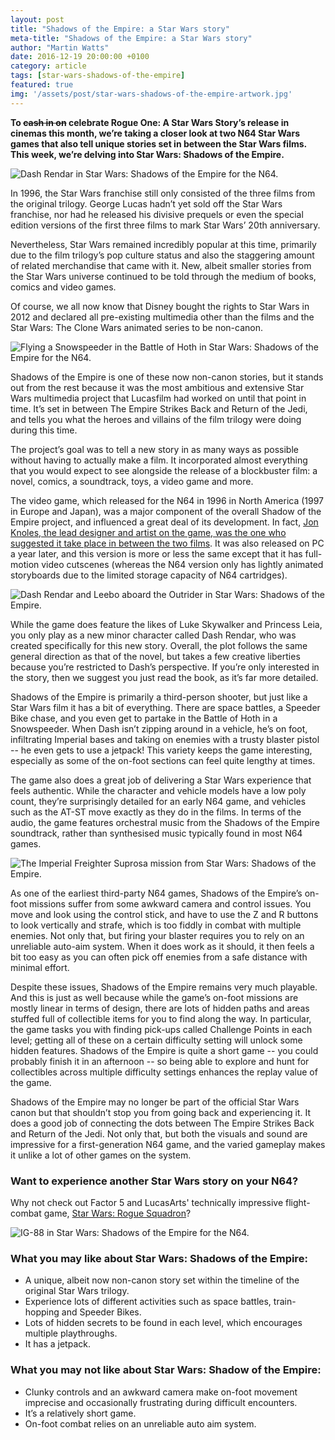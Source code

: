 ```yaml
---
layout: post
title: "Shadows of the Empire: a Star Wars story"
meta-title: "Shadows of the Empire: a Star Wars story"
author: "Martin Watts"
date: 2016-12-19 20:00:00 +0100
category: article
tags: [star-wars-shadows-of-the-empire]
featured: true
img: '/assets/post/star-wars-shadows-of-the-empire-artwork.jpg'
---
```

**To <s>cash in on</s> celebrate Rogue One: A Star Wars Story’s release in cinemas this month, we’re taking a closer look at two N64 Star Wars games that also tell unique stories set in between the Star Wars films. This week, we’re delving into Star Wars: Shadows of the Empire.**

![Dash Rendar in Star Wars: Shadows of the Empire for the N64.](/assets/post/star-wars-shadows-of-the-empire-n64-dash-rendar.jpg)

In 1996, the Star Wars franchise still only consisted of the three films from the original trilogy. George Lucas hadn’t yet sold off the Star Wars franchise, nor had he released his divisive prequels or even the special edition versions of the first three films to mark Star Wars’ 20th anniversary.

Nevertheless, Star Wars remained incredibly popular at this time, primarily due to the film trilogy’s pop culture status and also the staggering amount of related merchandise that came with it. New, albeit smaller stories from the Star Wars universe continued to be told through the medium of books, comics and video games.

Of course, we all now know that Disney bought the rights to Star Wars in 2012 and declared all pre-existing multimedia other than the films and the Star Wars: The Clone Wars animated series to be non-canon.

![Flying a Snowspeeder in the Battle of Hoth in Star Wars: Shadows of the Empire for the N64.](/assets/post/star-wars-shadows-of-the-empire-n64-snowspeeder-on-hoth.jpg)

Shadows of the Empire is one of these now non-canon stories, but it stands out from the rest because it was the most ambitious and extensive Star Wars multimedia project that Lucasfilm had worked on until that point in time. It’s set in between The Empire Strikes Back and Return of the Jedi, and tells you what the heroes and villains of the film trilogy were doing during this time.

The project’s goal was to tell a new story in as many ways as possible without having to actually make a film. It incorporated almost everything that you would expect to see alongside the release of a blockbuster film: a novel, comics, a soundtrack, toys, a video game and more. 

The video game, which released for the N64 in 1996 in North America (1997 in Europe and Japan), was a major component of the overall Shadow of the Empire project, and influenced a great deal of its development. In fact, [Jon Knoles, the lead designer and artist on the game, was the one who suggested it take place in between the two films](http://www.gamasutra.com/view/news/114010/Classic_Postmortem_Star_Wars_Shadows_Of_The_Empire.php&sa=D&ust=1482145834599000&usg=AFQjCNGVgIj1eb4LVRCkf_qYbV0tRj7vBA). It was also released on PC a year later, and this version is more or less the same except that it has full-motion video cutscenes (whereas the N64 version only has lightly animated storyboards due to the limited storage capacity of N64 cartridges).

![Dash Rendar and Leebo aboard the Outrider in Star Wars: Shadows of the Empire.](/assets/post/star-wars-shadows-of-the-empire-n64-dash-and-leebo.jpg)

While the game does feature the likes of Luke Skywalker and Princess Leia, you only play as a new minor character called Dash Rendar, who was created specifically for this new story. Overall, the plot follows the same general direction as that of the novel, but takes a few creative liberties because you’re restricted to Dash’s perspective. If you’re only interested in the story, then we suggest you just read the book, as it’s far more detailed.

Shadows of the Empire is primarily a third-person shooter, but just like a Star Wars film it has a bit of everything. There are space battles, a Speeder Bike chase, and you even get to partake in the Battle of Hoth in a Snowspeeder. When Dash isn’t zipping around in a vehicle, he’s on foot, infiltrating Imperial bases and taking on enemies with a trusty blaster pistol -- he even gets to use a jetpack! This variety keeps the game interesting, especially as some of the on-foot sections can feel quite lengthy at times.

The game also does a great job of delivering a Star Wars experience that feels authentic. While the character and vehicle models have a low poly count, they’re surprisingly detailed for an early N64 game, and vehicles such as the AT-ST move exactly as they do in the films. In terms of the audio, the game features orchestral music from the Shadows of the Empire soundtrack, rather than synthesised music typically found in most N64 games.

![The Imperial Freighter Suprosa mission from Star Wars: Shadows of the Empire.](/assets/post/star-wars-shadows-of-the-empire-n64-imperial-suprosa.jpg)

As one of the earliest third-party N64 games, Shadows of the Empire’s on-foot missions suffer from some awkward camera and control issues. You move and look using the control stick, and have to use the Z and R buttons to look vertically and strafe, which is too fiddly in combat with multiple enemies. Not only that, but firing your blaster requires you to rely on an unreliable auto-aim system. When it does work as it should, it then feels a bit too easy as you can often pick off enemies from a safe distance with minimal effort.

Despite these issues, Shadows of the Empire remains very much playable. And this is just as well because while the game’s on-foot missions are mostly linear in terms of design, there are lots of hidden paths and areas stuffed full of collectible items for you to find along the way. In particular, the game tasks you with finding pick-ups called Challenge Points in each level; getting all of these on a certain difficulty setting will unlock some hidden features. Shadows of the Empire is quite a short game -- you could probably finish it in an afternoon -- so being able to explore and hunt for collectibles across multiple difficulty settings enhances the replay value of the game.

Shadows of the Empire may no longer be part of the official Star Wars canon but that shouldn’t stop you from going back and experiencing it. It does a good job of connecting the dots between The Empire Strikes Back and Return of the Jedi. Not only that, but both the visuals and sound are impressive for a first-generation N64 game, and the varied gameplay makes it unlike a lot of other games on the system.

### Want to experience another Star Wars story on your N64?

Why not check out Factor 5 and LucasArts' technically impressive flight-combat game, [Star Wars: Rogue Squadron](/article/2016/12/30/rogue-squadron-a-star-wars-story.html)?

![IG-88 in Star Wars: Shadows of the Empire for the N64.](/assets/post/star-wars-shadows-of-the-empire-n64-ig88.jpg)

### What you may like about Star Wars: Shadows of the Empire:
- A unique, albeit now non-canon story set within the timeline of the original Star Wars trilogy.
- Experience lots of different activities such as space battles, train-hopping and Speeder Bikes.
- Lots of hidden secrets to be found in each level, which encourages multiple playthroughs.
- It has a jetpack.

### What you may not like about Star Wars: Shadow of the Empire:
- Clunky controls and an awkward camera make on-foot movement imprecise and occasionally frustrating during difficult encounters.
- It’s a relatively short game.
- On-foot combat relies on an unreliable auto aim system.
